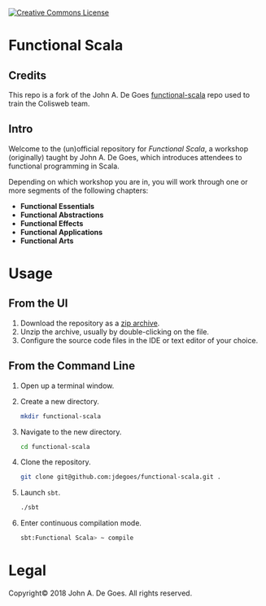 <a rel="license" href="http://creativecommons.org/licenses/by-nc-nd/4.0/"><img alt="Creative Commons License" style="border-width:0" src="https://i.creativecommons.org/l/by-nc-nd/4.0/88x31.png" /></a>

# Functional Scala

## Credits

This repo is a fork of the John A. De Goes [functional-scala](https://github.com/jdegoes/functional-scala) repo used to train the Colisweb team.

## Intro

Welcome to the (un)official repository for _Functional Scala_, a workshop (originally) taught by John A. De Goes, which introduces attendees to functional programming in Scala.

Depending on which workshop you are in, you will work through one or more segments of the following chapters:

 * **Functional Essentials**
 * **Functional Abstractions**
 * **Functional Effects**
 * **Functional Applications**
 * **Functional Arts**

# Usage

## From the UI

1. Download the repository as a [zip archive](https://github.com/jdegoes/functional-scala/archive/master.zip).
2. Unzip the archive, usually by double-clicking on the file.
3. Configure the source code files in the IDE or text editor of your choice.

## From the Command Line

1. Open up a terminal window.
2. Create a new directory.

    ```bash
    mkdir functional-scala
    ```
3. Navigate to the new directory.

    ```bash
    cd functional-scala
    ```
4. Clone the repository.

    ```bash
    git clone git@github.com:jdegoes/functional-scala.git .
    ```
5. Launch `sbt`.

    ```bash
    ./sbt
    ```
6. Enter continuous compilation mode.

    ```bash
    sbt:Functional Scala> ~ compile
    ```

# Legal

Copyright&copy; 2018 John A. De Goes. All rights reserved.
